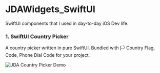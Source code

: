 # JDAWidgets_SwiftUI #
SwiftUI components that I used in day-to-day iOS Dev life.

### 1. SwiftUI Country Picker ###

A country picker written in pure SwiftUI. Bundled with 🏳 Country Flag, Code, Phone Dial Code for your project.

![JDA Country Picker Demo](https://github.com/byJeevan/JDAWidgets_SwiftUI/blob/master/country%20picker%20JDA.gif)
